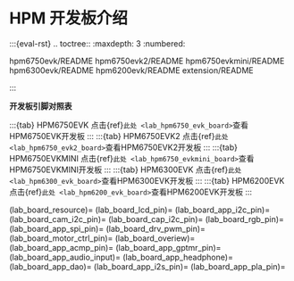 # HPM 开发板介绍

:::{eval-rst}
.. toctree::
   :maxdepth: 3
   :numbered:

   hpm6750evk/README
   hpm6750evk2/README
   hpm6750evkmini/README
   hpm6300evk/README
   hpm6200evk/README
   extension/README

:::

**开发板引脚对照表**

:::{tab} HPM6750EVK
点击{ref}`此处 <lab_hpm6750_evk_board>`查看HPM6750EVK开发板
:::
:::{tab} HPM6750EVK2
点击{ref}`此处 <lab_hpm6750_evk2_board>`查看HPM6750EVK2开发板
:::
:::{tab} HPM6750EVKMINI
点击{ref}`此处 <lab_hpm6750_evkmini_board>`查看HPM6750EVKMINI开发板
:::
:::{tab} HPM6300EVK
点击{ref}`此处 <lab_hpm6300_evk_board>`查看HPM6300EVK开发板
:::
:::{tab} HPM6200EVK
点击{ref}`此处 <lab_hpm6200_evk_board>`查看HPM6200EVK开发板
:::

(lab_board_resource)=
(lab_board_lcd_pin)=
(lab_board_app_i2c_pin)=
(lab_board_cam_i2c_pin)=
(lab_board_cap_i2c_pin)=
(lab_board_rgb_pin)=
(lab_board_app_spi_pin)=
(lab_board_drv_pwm_pin)=
(lab_board_motor_ctrl_pin)=
(lab_board_overiew)=
(lab_board_app_acmp_pin)=
(lab_board_app_gptmr_pin)=
(lab_board_app_audio_input)=
(lab_board_app_headphone)=
(lab_board_app_dao)=
(lab_board_app_i2s_pin)=
(lab_board_app_pla_pin)=